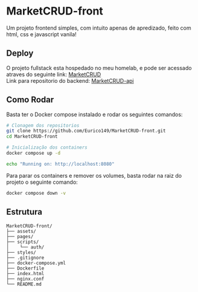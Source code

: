 # MarketCRUD-front
Um projeto frontend simples, com intuito apenas de apredizado, feito com html, css e javascript vanila!

## Deploy
O projeto fullstack esta hospedado no meu homelab, e pode ser acessado atraves do seguinte link: [MarketCRUD](https://mc.euricopersonal.info/) <br>
Link para repositorio do backend: [MarketCRUD-api](https://github.com/Eurico149/MarketCRUD-api.git)

## Como Rodar
Basta ter o Docker compose instalado e rodar os seguintes comandos:
``` sh
# Clonagem dos repositorios
git clone https://github.com/Eurico149/MarketCRUD-front.git
cd MarketCRUD-front

# Inicialização dos containers
docker compose up -d

echo "Running on: http://localhost:8080"
```

Para parar os containers e remover os volumes, basta rodar na raiz do projeto o seguinte comando:
``` sh
docker compose down -v
```

## Estrutura
```
MarketCRUD-front/
├── assets/
├── pages/
├── scripts/
│    └── auth/
├── styles/
├── .gitignore
├── docker-compose.yml
├── Dockerfile
├── index.html
├── nginx.conf
└── README.md
```